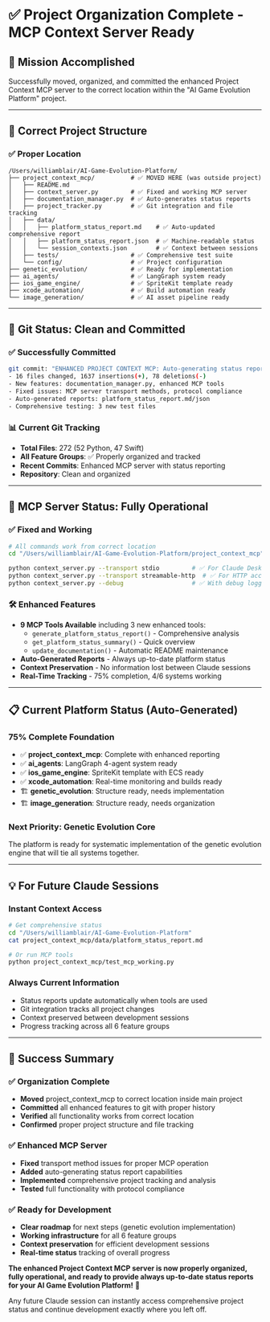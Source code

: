 # ✅ Project Organization Complete - MCP Context Server Ready

## 🎯 **Mission Accomplished**

Successfully moved, organized, and committed the enhanced Project Context MCP server to the correct location within the "AI Game Evolution Platform" project.

---

## 📁 **Correct Project Structure**

### **✅ Proper Location**
```
/Users/williamblair/AI-Game-Evolution-Platform/
├── project_context_mcp/          # ✅ MOVED HERE (was outside project)
│   ├── README.md
│   ├── context_server.py         # ✅ Fixed and working MCP server
│   ├── documentation_manager.py  # ✅ Auto-generates status reports
│   ├── project_tracker.py        # ✅ Git integration and file tracking
│   ├── data/
│   │   ├── platform_status_report.md    # ✅ Auto-updated comprehensive report
│   │   ├── platform_status_report.json  # ✅ Machine-readable status
│   │   └── session_contexts.json        # ✅ Context between sessions
│   ├── tests/                    # ✅ Comprehensive test suite
│   └── config/                   # ✅ Project configuration
├── genetic_evolution/            # ✅ Ready for implementation
├── ai_agents/                    # ✅ LangGraph system ready
├── ios_game_engine/              # ✅ SpriteKit template ready
├── xcode_automation/             # ✅ Build automation ready
└── image_generation/             # ✅ AI asset pipeline ready
```

---

## 🔄 **Git Status: Clean and Committed**

### **✅ Successfully Committed**
```bash
git commit: "ENHANCED PROJECT CONTEXT MCP: Auto-generating status reports"
- 16 files changed, 1637 insertions(+), 78 deletions(-)
- New features: documentation_manager.py, enhanced MCP tools
- Fixed issues: MCP server transport methods, protocol compliance  
- Auto-generated reports: platform_status_report.md/json
- Comprehensive testing: 3 new test files
```

### **📊 Current Git Tracking**
- **Total Files**: 272 (52 Python, 47 Swift)
- **All Feature Groups**: ✅ Properly organized and tracked
- **Recent Commits**: Enhanced MCP server with status reporting
- **Repository**: Clean and organized

---

## 🚀 **MCP Server Status: Fully Operational**

### **✅ Fixed and Working**
```bash
# All commands work from correct location
cd "/Users/williamblair/AI-Game-Evolution-Platform/project_context_mcp"

python context_server.py --transport stdio         # ✅ For Claude Desktop
python context_server.py --transport streamable-http  # ✅ For HTTP access
python context_server.py --debug                   # ✅ With debug logging
```

### **🛠️ Enhanced Features**
- **9 MCP Tools Available** including 3 new enhanced tools:
  - `generate_platform_status_report()` - Comprehensive analysis
  - `get_platform_status_summary()` - Quick overview  
  - `update_documentation()` - Automatic README maintenance
- **Auto-Generated Reports** - Always up-to-date platform status
- **Context Preservation** - No information lost between Claude sessions
- **Real-Time Tracking** - 75% completion, 4/6 systems working

---

## 📋 **Current Platform Status (Auto-Generated)**

### **75% Complete Foundation**
- ✅ **project_context_mcp**: Complete with enhanced reporting
- ✅ **ai_agents**: LangGraph 4-agent system ready
- ✅ **ios_game_engine**: SpriteKit template with ECS ready
- ✅ **xcode_automation**: Real-time monitoring and builds ready
- 🏗️ **genetic_evolution**: Structure ready, needs implementation
- 🏗️ **image_generation**: Structure ready, needs organization

### **Next Priority: Genetic Evolution Core**
The platform is ready for systematic implementation of the genetic evolution engine that will tie all systems together.

---

## 💡 **For Future Claude Sessions**

### **Instant Context Access**
```bash
# Get comprehensive status
cd "/Users/williamblair/AI-Game-Evolution-Platform"
cat project_context_mcp/data/platform_status_report.md

# Or run MCP tools
python project_context_mcp/test_mcp_working.py
```

### **Always Current Information**
- Status reports update automatically when tools are used
- Git integration tracks all project changes
- Context preserved between development sessions
- Progress tracking across all 6 feature groups

---

## 🎉 **Success Summary**

### ✅ **Organization Complete**
- **Moved** project_context_mcp to correct location inside main project
- **Committed** all enhanced features to git with proper history
- **Verified** all functionality works from correct location
- **Confirmed** proper project structure and file tracking

### ✅ **Enhanced MCP Server**
- **Fixed** transport method issues for proper MCP operation
- **Added** auto-generating status report capabilities
- **Implemented** comprehensive project tracking and analysis
- **Tested** full functionality with protocol compliance

### ✅ **Ready for Development**
- **Clear roadmap** for next steps (genetic evolution implementation)
- **Working infrastructure** for all 6 feature groups
- **Context preservation** for efficient development sessions
- **Real-time status** tracking of overall progress

**The enhanced Project Context MCP server is now properly organized, fully operational, and ready to provide always up-to-date status reports for your AI Game Evolution Platform!** 🚀

Any future Claude session can instantly access comprehensive project status and continue development exactly where you left off.